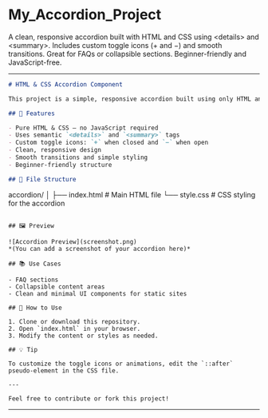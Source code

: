 # My_Accordion_Project
A clean, responsive accordion built with HTML and CSS using &lt;details> and &lt;summary>. Includes custom toggle icons (+ and −) and smooth transitions. Great for FAQs or collapsible sections. Beginner-friendly and JavaScript-free. 


---

```markdown
# HTML & CSS Accordion Component

This project is a simple, responsive accordion built using only HTML and CSS. It uses the `<details>` and `<summary>` elements to create expandable sections without any JavaScript.

## 🚀 Features

- Pure HTML & CSS – no JavaScript required
- Uses semantic `<details>` and `<summary>` tags
- Custom toggle icons: `+` when closed and `−` when open
- Clean, responsive design
- Smooth transitions and simple styling
- Beginner-friendly structure

## 📁 File Structure

```

accordion/
│
├── index.html      # Main HTML file
└── style.css       # CSS styling for the accordion

```

## 🖼️ Preview

![Accordion Preview](screenshot.png)  
*(You can add a screenshot of your accordion here)*

## 📚 Use Cases

- FAQ sections
- Collapsible content areas
- Clean and minimal UI components for static sites

## 🔧 How to Use

1. Clone or download this repository.
2. Open `index.html` in your browser.
3. Modify the content or styles as needed.

## 💡 Tip

To customize the toggle icons or animations, edit the `::after` pseudo-element in the CSS file.

---

Feel free to contribute or fork this project!

```

---


